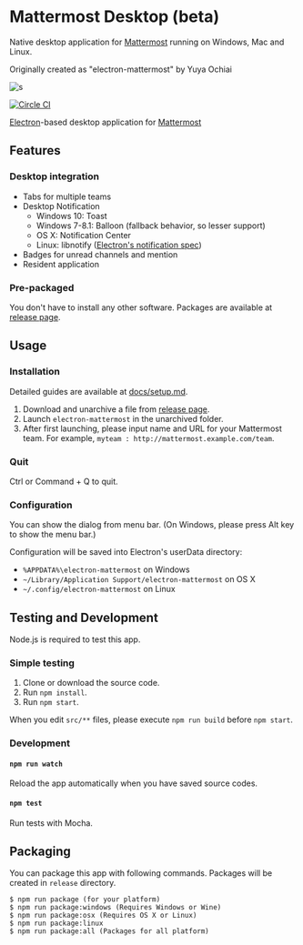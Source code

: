 # Mattermost Desktop (beta) 

Native desktop application for [Mattermost](http://www.mattermost.org/) running on Windows, Mac and Linux.

Originally created as "electron-mattermost" by Yuya Ochiai

![s](https://raw.githubusercontent.com/mattermost/desktop/rename-1/docs/20160309_mattermost-desktop.gif)

[![Circle CI](https://circleci.com/gh/yuya-oc/electron-mattermost.svg?style=svg)](https://circleci.com/gh/yuya-oc/electron-mattermost)

[Electron](http://electron.atom.io/)-based desktop application for [Mattermost](http://www.mattermost.org/)

## Features

### Desktop integration
* Tabs for multiple teams
* Desktop Notification
  * Windows 10: Toast
  * Windows 7-8.1: Balloon (fallback behavior, so lesser support)
  * OS X: Notification Center
  * Linux: libnotify ([Electron's notification spec](http://electron.atom.io/docs/v0.36.0/tutorial/desktop-environment-integration/#linux))
* Badges for unread channels and mention
* Resident application

### Pre-packaged
You don't have to install any other software.
Packages are available at [release page](http://github.com/yuya-oc/electron-mattermost/releases).

## Usage

### Installation
Detailed guides are available at [docs/setup.md](docs/setup.md).

1. Download and unarchive a file from [release page](http://github.com/yuya-oc/electron-mattermost/releases).
2. Launch `electron-mattermost` in the unarchived folder.
3. After first launching, please input name and URL for your Mattermost team. For example, `myteam : http://mattermost.example.com/team`.

### Quit
Ctrl or Command + Q to quit.

### Configuration
You can show the dialog from menu bar.
(On Windows, please press Alt key to show the menu bar.)

Configuration will be saved into Electron's userData directory:
* `%APPDATA%\electron-mattermost` on Windows
* `~/Library/Application Support/electron-mattermost` on OS X
* `~/.config/electron-mattermost` on Linux


## Testing and Development
Node.js is required to test this app.

### Simple testing
1. Clone or download the source code.
2. Run `npm install`.
3. Run `npm start`.

When you edit `src/**` files, please execute `npm run build` before `npm start`.

### Development
#### `npm run watch`
Reload the app automatically when you have saved source codes.

#### `npm test`
Run tests with Mocha.

## Packaging
You can package this app with following commands. Packages will be created in `release` directory.

```
$ npm run package (for your platform)
$ npm run package:windows (Requires Windows or Wine)
$ npm run package:osx (Requires OS X or Linux)
$ npm run package:linux
$ npm run package:all (Packages for all platform)
```
